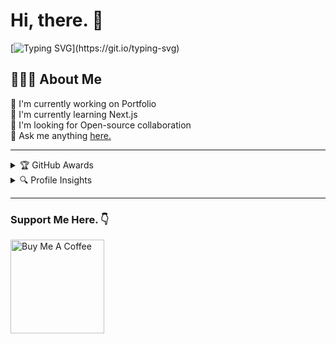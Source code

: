 <h1> Hi, there. 👋</h1>

[![Typing SVG](https://readme-typing-svg.herokuapp.com?lines=Front-End+Developer+from+India.;Javascript+Enthusiast;and+Technopreneur!;Nice+to+meet+you...)](https://git.io/typing-svg)

<h2>🧑🏻‍💻 About Me</h2>

🔭 I'm currently working on Portfolio<br>
🤹 I'm currently learning Next.js <br>
👯 I'm looking for Open-source collaboration <br>
💬 Ask me anything [here.](https://github.com/SujalShah3234/SujalShah3234/issues) <br>

---

<details>
  <summary>🏆 GitHub Awards</summary><br>
  <img width=800 alt="Sujal Shah | Github Awards" src="https://github-profile-trophy.vercel.app/?username=sujalshah3234&theme=gruvbox&no-frame=true&margin-w=15" />
</details>

<details>
  <summary>🔍 Profile Insights</summary>
  <p align="center">
    <img alt="Sujal Shah | Profile Views" src="https://enw4zvq5ga1ahs6.m.pipedream.net" />
  </p>
  <a href="https://github.com/sujalshah3234github-readme-activity-graph">
    <img alt="Sujal's Activity Graph" src="https://github-readme-activity-graph.cyclic.app/graph?username=sujalshah3234&theme=github" />
  </a>
</details>

---

### Support Me Here. :point_down:

<a href="https://www.buymeacoffee.com/sujal" target="_blank">
  <img src="https://cdn.buymeacoffee.com/buttons/default-yellow.png" alt="Buy Me A Coffee" width="150" >
</a>

